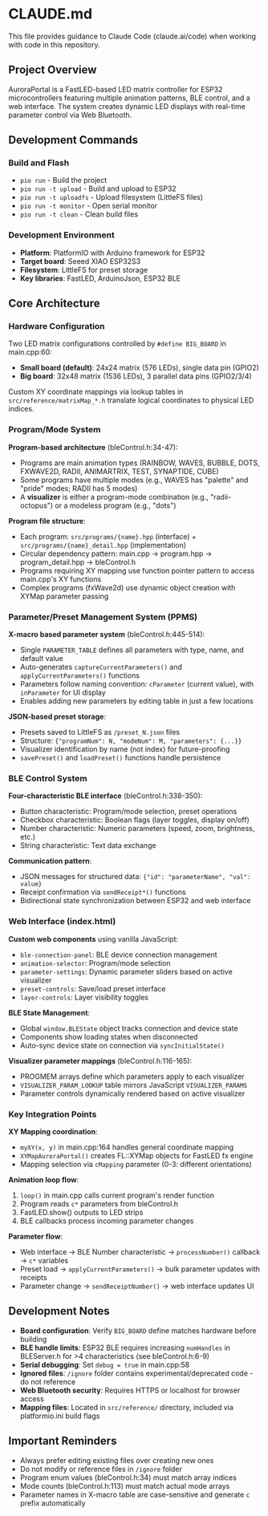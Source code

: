 # CLAUDE.md

This file provides guidance to Claude Code (claude.ai/code) when working with code in this repository.

## Project Overview

AuroraPortal is a FastLED-based LED matrix controller for ESP32 microcontrollers featuring multiple animation patterns, BLE control, and a web interface. The system creates dynamic LED displays with real-time parameter control via Web Bluetooth.

## Development Commands

### Build and Flash
- `pio run` - Build the project
- `pio run -t upload` - Build and upload to ESP32
- `pio run -t uploadfs` - Upload filesystem (LittleFS files)
- `pio run -t monitor` - Open serial monitor
- `pio run -t clean` - Clean build files

### Development Environment
- **Platform**: PlatformIO with Arduino framework for ESP32
- **Target board**: Seeed XIAO ESP32S3
- **Filesystem**: LittleFS for preset storage
- **Key libraries**: FastLED, ArduinoJson, ESP32 BLE

## Core Architecture

### Hardware Configuration
Two LED matrix configurations controlled by `#define BIG_BOARD` in main.cpp:60:
- **Small board (default)**: 24x24 matrix (576 LEDs), single data pin (GPIO2)
- **Big board**: 32x48 matrix (1536 LEDs), 3 parallel data pins (GPIO2/3/4)

Custom XY coordinate mappings via lookup tables in `src/reference/matrixMap_*.h` translate logical coordinates to physical LED indices.

### Program/Mode System

**Program-based architecture** (bleControl.h:34-47):
- Programs are main animation types (RAINBOW, WAVES, BUBBLE, DOTS, FXWAVE2D, RADII, ANIMARTRIX, TEST, SYNAPTIDE, CUBE)
- Some programs have multiple modes (e.g., WAVES has "palette" and "pride" modes; RADII has 5 modes)
- A **visualizer** is either a program-mode combination (e.g., "radii-octopus") or a modeless program (e.g., "dots")

**Program file structure**:
- Each program: `src/programs/{name}.hpp` (interface) + `src/programs/{name}_detail.hpp` (implementation)
- Circular dependency pattern: main.cpp → program.hpp → program_detail.hpp → bleControl.h
- Programs requiring XY mapping use function pointer pattern to access main.cpp's XY functions
- Complex programs (fxWave2d) use dynamic object creation with XYMap parameter passing

### Parameter/Preset Management System (PPMS)

**X-macro based parameter system** (bleControl.h:445-514):
- Single `PARAMETER_TABLE` defines all parameters with type, name, and default value
- Auto-generates `captureCurrentParameters()` and `applyCurrentParameters()` functions
- Parameters follow naming convention: `cParameter` (current value), with `inParameter` for UI display
- Enables adding new parameters by editing table in just a few locations

**JSON-based preset storage**:
- Presets saved to LittleFS as `/preset_N.json` files
- Structure: `{"programNum": N, "modeNum": M, "parameters": {...}}`
- Visualizer identification by name (not index) for future-proofing
- `savePreset()` and `loadPreset()` functions handle persistence

### BLE Control System

**Four-characteristic BLE interface** (bleControl.h:338-350):
- Button characteristic: Program/mode selection, preset operations
- Checkbox characteristic: Boolean flags (layer toggles, display on/off)
- Number characteristic: Numeric parameters (speed, zoom, brightness, etc.)
- String characteristic: Text data exchange

**Communication pattern**:
- JSON messages for structured data: `{"id": "parameterName", "val": value}`
- Receipt confirmation via `sendReceipt*()` functions
- Bidirectional state synchronization between ESP32 and web interface

### Web Interface (index.html)

**Custom web components** using vanilla JavaScript:
- `ble-connection-panel`: BLE device connection management
- `animation-selector`: Program/mode selection
- `parameter-settings`: Dynamic parameter sliders based on active visualizer
- `preset-controls`: Save/load preset interface
- `layer-controls`: Layer visibility toggles

**BLE State Management**:
- Global `window.BLEState` object tracks connection and device state
- Components show loading states when disconnected
- Auto-sync device state on connection via `syncInitialState()`

**Visualizer parameter mappings** (bleControl.h:116-165):
- PROGMEM arrays define which parameters apply to each visualizer
- `VISUALIZER_PARAM_LOOKUP` table mirrors JavaScript `VISUALIZER_PARAMS`
- Parameter controls dynamically rendered based on active visualizer

### Key Integration Points

**XY Mapping coordination**:
- `myXY(x, y)` in main.cpp:164 handles general coordinate mapping
- `XYMapAuroraPortal()` creates FL::XYMap objects for FastLED fx engine
- Mapping selection via `cMapping` parameter (0-3: different orientations)

**Animation loop flow**:
1. `loop()` in main.cpp calls current program's render function
2. Program reads `c*` parameters from bleControl.h
3. FastLED.show() outputs to LED strips
4. BLE callbacks process incoming parameter changes

**Parameter flow**:
- Web interface → BLE Number characteristic → `processNumber()` callback → `c*` variables
- Preset load → `applyCurrentParameters()` → bulk parameter updates with receipts
- Parameter change → `sendReceiptNumber()` → web interface updates UI

## Development Notes

- **Board configuration**: Verify `BIG_BOARD` define matches hardware before building
- **BLE handle limits**: ESP32 BLE requires increasing `numHandles` in BLEServer.h for >4 characteristics (see bleControl.h:6-9)
- **Serial debugging**: Set `debug = true` in main.cpp:58
- **Ignored files**: `/ignore` folder contains experimental/deprecated code - do not reference
- **Web Bluetooth security**: Requires HTTPS or localhost for browser access
- **Mapping files**: Located in `src/reference/` directory, included via platformio.ini build flags

## Important Reminders

- Always prefer editing existing files over creating new ones
- Do not modify or reference files in `/ignore` folder
- Program enum values (bleControl.h:34) must match array indices
- Mode counts (bleControl.h:113) must match actual mode arrays
- Parameter names in X-macro table are case-sensitive and generate `c` prefix automatically
